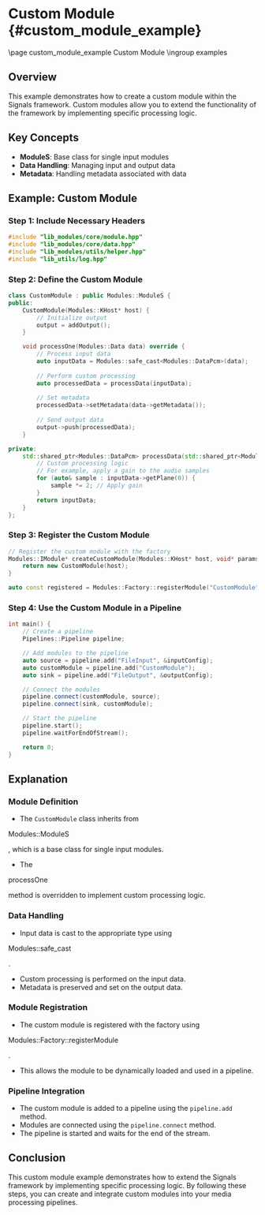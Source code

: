 # Custom Module {#custom_module_example}
\page custom_module_example Custom Module
\ingroup examples

## Overview
This example demonstrates how to create a custom module within the Signals framework. Custom modules allow you to extend the functionality of the framework by implementing specific processing logic.

## Key Concepts
- **ModuleS**: Base class for single input modules
- **Data Handling**: Managing input and output data
- **Metadata**: Handling metadata associated with data

## Example: Custom Module

### Step 1: Include Necessary Headers
```cpp
#include "lib_modules/core/module.hpp"
#include "lib_modules/core/data.hpp"
#include "lib_modules/utils/helper.hpp"
#include "lib_utils/log.hpp"
```

### Step 2: Define the Custom Module
```cpp
class CustomModule : public Modules::ModuleS {
public:
    CustomModule(Modules::KHost* host) {
        // Initialize output
        output = addOutput();
    }

    void processOne(Modules::Data data) override {
        // Process input data
        auto inputData = Modules::safe_cast<Modules::DataPcm>(data);
        
        // Perform custom processing
        auto processedData = processData(inputData);
        
        // Set metadata
        processedData->setMetadata(data->getMetadata());
        
        // Send output data
        output->push(processedData);
    }

private:
    std::shared_ptr<Modules::DataPcm> processData(std::shared_ptr<Modules::DataPcm> inputData) {
        // Custom processing logic
        // For example, apply a gain to the audio samples
        for (auto& sample : inputData->getPlane(0)) {
            sample *= 2; // Apply gain
        }
        return inputData;
    }
};
```

### Step 3: Register the Custom Module
```cpp
// Register the custom module with the factory
Modules::IModule* createCustomModule(Modules::KHost* host, void* params) {
    return new CustomModule(host);
}

auto const registered = Modules::Factory::registerModule("CustomModule", &createCustomModule);
```

### Step 4: Use the Custom Module in a Pipeline
```cpp
int main() {
    // Create a pipeline
    Pipelines::Pipeline pipeline;

    // Add modules to the pipeline
    auto source = pipeline.add("FileInput", &inputConfig);
    auto customModule = pipeline.add("CustomModule");
    auto sink = pipeline.add("FileOutput", &outputConfig);

    // Connect the modules
    pipeline.connect(customModule, source);
    pipeline.connect(sink, customModule);

    // Start the pipeline
    pipeline.start();
    pipeline.waitForEndOfStream();

    return 0;
}
```

## Explanation

### Module Definition
- The `CustomModule` class inherits from 

Modules::ModuleS

, which is a base class for single input modules.
- The 

processOne

 method is overridden to implement custom processing logic.

### Data Handling
- Input data is cast to the appropriate type using 

Modules::safe_cast

.
- Custom processing is performed on the input data.
- Metadata is preserved and set on the output data.

### Module Registration
- The custom module is registered with the factory using 

Modules::Factory::registerModule

.
- This allows the module to be dynamically loaded and used in a pipeline.

### Pipeline Integration
- The custom module is added to a pipeline using the `pipeline.add` method.
- Modules are connected using the `pipeline.connect` method.
- The pipeline is started and waits for the end of the stream.

## Conclusion
This custom module example demonstrates how to extend the Signals framework by implementing specific processing logic. By following these steps, you can create and integrate custom modules into your media processing pipelines.
